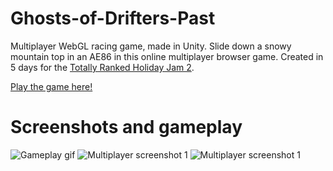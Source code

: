 # Ghosts-of-Drifters-Past
Multiplayer WebGL racing game, made in Unity.
Slide down a snowy mountain top in an AE86 in this online multiplayer browser game. Created in 5 days for the [Totally Ranked Holiday Jam 2](https://itch.io/jam/totally-ranked-jam-2).

[Play the game here!](https://tylr.itch.io/ghosts-of-drifters-past)

# Screenshots and gameplay
![Gameplay gif](https://media.giphy.com/media/OdTg6xGlWV0C8PBNg6/giphy.gif)
![Multiplayer screenshot 1](https://i.imgur.com/e6NO2rB.png)
![Multiplayer screenshot 1](https://i.imgur.com/2wkX144.png)
